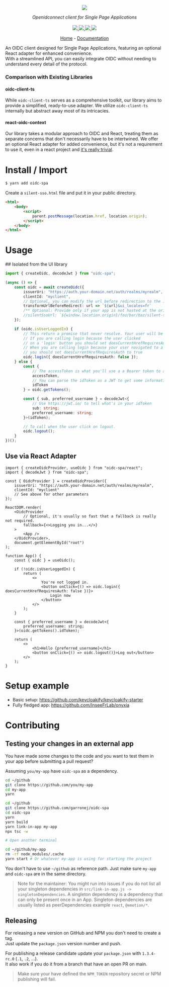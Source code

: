 <p align="center">
    <img src="https://github.com/garronej/oidc-spa/assets/6702424/6adde1f7-b7b6-4b1a-b48f-bd02095b99ea">  
</p>
<p align="center">
    <i>Openidconnect client for Single Page Applications</i>
    <br>
    <br>
    <a href="https://github.com/garronej/oidc-spa/actions">
      <img src="https://github.com/garronej/oidc-spa/workflows/ci/badge.svg?branch=main">
    </a>
    <a href="https://bundlephobia.com/package/oidc-spa">
      <img src="https://img.shields.io/bundlephobia/minzip/oidc-spa">
    </a>
    <a href="https://www.npmjs.com/package/oidc-spa">
      <img src="https://img.shields.io/npm/dw/oidc-spa">
    </a>
    <a href="https://github.com/garronej/oidc-spa/blob/main/LICENSE">
      <img src="https://img.shields.io/npm/l/oidc-spa">
    </a>
</p>
<p align="center">
  <a href="https://github.com/garronej/oidc-spa">Home</a>
  -
  <a href="https://github.com/garronej/oidc-spa">Documentation</a>
</p>

An OIDC client designed for Single Page Applications, featuring an optional React adapter for enhanced convenience.  
With a streamlined API, you can easily integrate OIDC without needing to understand every detail of the protocol.

### Comparison with Existing Libraries

#### oidc-client-ts

While `oidc-client-ts` serves as a comprehensive toolkit, our library aims to provide a simplified, ready-to-use adapter. We utilize `oidc-client-ts` internally but abstract away most of its intricacies.

#### react-oidc-context

Our library takes a modular approach to OIDC and React, treating them as separate concerns that don't necessarily have to be intertwined.
We offer an optional React adapter for added convenience, but it's not a requirement to use it, even in a react project and [it's really trivial](https://github.com/garronej/oidc-spa/blob/main/src/react.tsx).

# Install / Import

```bash
$ yarn add oidc-spa
```

Create a `silent-sso.html` file and put it in your public directory.

```html
<html>
    <body>
        <script>
            parent.postMessage(location.href, location.origin);
        </script>
    </body>
</html>
```

# Usage

## Isolated from the UI library

```ts
import { createOidc, decodeJwt } from "oidc-spa";

(async () => {
    const oidc = await createOidc({
        issuerUri: "https://auth.your-domain.net/auth/realms/myrealm",
        clientId: "myclient",
        // Optional, you can modify the url before redirection to the identity server
        transformUrlBeforeRedirect: url => `${url}&ui_locales=fr`
        /** Optional: Provide only if your app is not hosted at the origin  */
        //silentSsoUrl: `${window.location.origin}/foo/bar/baz/silent-sso.html`,
    });

    if (oidc.isUserLoggedIn) {
        // This return a promise that never resolve. Your user will be redirected to the identity server.
        // If you are calling login because the user clicked
        // on a 'login' button you should set doesCurrentHrefRequiresAuth to false.
        // When you are calling login because your user navigated to a path that require authentication
        // you should set doesCurrentHrefRequiresAuth to true
        oidc.login({ doesCurrentHrefRequiresAuth: false });
    } else {
        const {
            // The accessToken is what you'll use a a Bearer token to authenticate to your APIs
            accessToken,
            // You can parse the idToken as a JWT to get some information about the user.
            idToken
        } = oidc.getTokens();

        const { sub, preferred_username } = decodeJwt<{
            // Use https://jwt.io/ to tell what's in your idToken
            sub: string;
            preferred_username: string;
        }>(idToken);

        // To call when the user click on logout.
        oidc.logout();
    }
})();
```

## Use via React Adapter

```tsx
import { createOidcProvider, useOidc } from "oidc-spa/react";
import { decodeJwt } from "oidc-spa";

const { OidcProvider } = createOidcProvider({
    issuerUri: "https://auth.your-domain.net/auth/realms/myrealm",
    clientId: "myclient"
    // See above for other parameters
});

ReactDOM.render(
    <OidcProvider
        // Optional, it's usually so fast that a fallback is really not required.
        fallback={<>Logging you in...</>}
    >
        <App />
    </OidcProvider>,
    document.getElementById("root")
);

function App() {
    const { oidc } = useOidc();

    if (!oidc.isUserLoggedIn) {
        return (
            <>
                You're not logged in.
                <button onClick={() => oidc.login({ doesCurrentHrefRequiresAuth: false })}>
                    Login now
                </button>
            </>
        );
    }

    const { preferred_username } = decodeJwt<{
        preferred_username: string;
    }>(oidc.getTokens().idToken);

    return (
        <>
            <h1>Hello {preferred_username}</h1>
            <button onClick={() => oidc.logout()}>Log out</button>
        </>
    );
}
```

# Setup example

-   Basic setup: https://github.com/keycloakify/keycloakify-starter
-   Fully fledged app: https://github.com/InseeFrLab/onyxia

# Contributing

## Testing your changes in an external app

You have made some changes to the code and you want to test them
in your app before submitting a pull request?

Assuming `you/my-app` have `oidc-spa` as a dependency.

```bash
cd ~/github
git clone https://github.com/you/my-app
cd my-app
yarn

cd ~/github
git clone https://github.com/garronej/oidc-spa
cd oidc-spa
yarn
yarn build
yarn link-in-app my-app
npx tsc -w

# Open another terminal

cd ~/github/my-app
rm -rf node_modules/.cache
yarn start # Or whatever my-app is using for starting the project
```

You don't have to use `~/github` as reference path. Just make sure `my-app` and `oidc-spa`
are in the same directory.

> Note for the maintainer: You might run into issues if you do not list all your singleton dependencies in
> `src/link-in-app.js -> singletonDependencies`. A singleton dependency is a dependency that can
> only be present once in an App. Singleton dependencies are usually listed as peerDependencies example `react`, `@emotion/*`.

## Releasing

For releasing a new version on GitHub and NPM you don't need to create a tag.  
Just update the `package.json` version number and push.

For publishing a release candidate update your `package.json` with `1.3.4-rc.0` (`.1`, `.2`, ...).  
It also work if you do it from a branch that have an open PR on main.

> Make sure your have defined the `NPM_TOKEN` repository secret or NPM publishing will fail.
